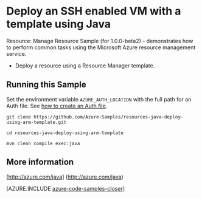 <properties
   pageTitle="Deploy an SSK enabled VM to Azure using a Resource Manager template and the Java SDK for Azure | Microsoft Azure"
   description="Describes how to use the Java SDK for Azure to deploy a resource group using a Resource Manager template."
   services="azure-resource-manager"
   documentationCenter="java"
   authors="allclark"
   manager="douge"
   editor=""/>

<tags
   ms.service="azure-resource-manager"
   ms.devlang="java"
   ms.topic="article"
   ms.tgt_pltfrm="na"
   ms.workload="na"
   ms.date="08/11/2016"
   ms.author="allclark"/>

# Deploy an SSH enabled VM with a template using Java

  Resource: Manage Resource Sample (for 1.0.0-beta2) - demonstrates how to perform common tasks using the Microsoft Azure resource management service.
   - Deploy a resource using a Resource Manager template.
 

## Running this Sample

Set the environment variable `AZURE_AUTH_LOCATION` with the full path for an Auth file. See [how to create an Auth file](https://github.com/Azure/azure-sdk-for-java/blob/master/AUTH.md).

    git clone https://github.com/Azure-Samples/resources-java-deploy-using-arm-template.git

    cd resources-java-deploy-using-arm-template

    mvn clean compile exec:java

## More information

[http://azure.com/java] (http://azure.com/java)

[AZURE.INCLUDE [azure-code-samples-closer](../includes/azure-code-samples-closer.md)]
